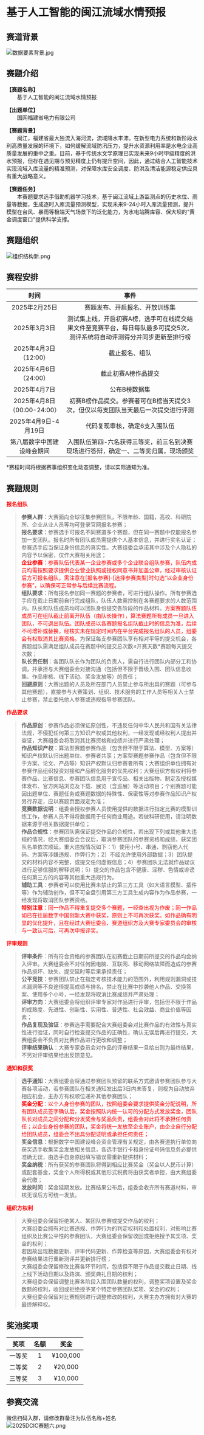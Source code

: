 <h1>基于人工智能的闽江流域水情预报</h1>
<h2><a id="_0"></a>赛道背景</h2>
<p><img src="https://competition-oss.dcic-china.com/dcic-production/admin/uploads/admin/editor/2025-02-08/%E6%95%B0%E6%8D%AE%E8%A6%81%E7%B4%A0%E8%83%8C%E6%99%AF-505381.jpg" alt="数据要素背景.jpg"></p>
<h2><a id="_3"></a>赛题介绍</h2>
<p><strong>【赛题名称】</strong><br>
  基于人工智能的闽江流域水情预报</p>
<p><strong>【出题单位】</strong><br>
  国网福建省电力有限公司</p>
<p><strong>【赛题背景】</strong><br>
  闽江，福建省最大独流入海河流，流域降水丰沛。在新型电力系统和新阶段水利高质量发展的环境下，如何缓解流域防汛压力，提升水资源利用率是水电企业高质量发展的重中之重。目前，基于传统水文学原理已实现未来9小时甲级精度的洪水预报，但存在遇见期与预见精度上仍有提升空间，因此，通过结合人工智能技术实现流域入库流量的精准预测，对保障水库安全调度、防洪及清洁能源稳定供应具有重大战略意义。</p>
<p><strong>【赛题任务】</strong><br>
  本赛题要求选手借助机器学习技术，基于闽江流域上游监测点的历史水位、雨量等数据，生成逐时入库流量预测模型，实现未来9-24小时入库流量预测，提升模型在台风、暴雨等极端天气场景下的泛化能力，为水电站腾库容、保大坝的“黄金调度窗口”提供科学支撑。</p>
<h2><a id="_16"></a>赛题组织</h2>
<p><img src="https://competition-oss.dcic-china.com/dcic-production/admin/uploads/admin/editor/2025-02-25/%E7%BB%84%E7%BB%87%E7%BB%93%E6%9E%84-%E6%96%B0-432572.png" alt="组织结构新.png"></p>
<h2><a id="_19"></a>赛程安排</h2>
<table>
<thead>
<tr>
<th style="text-align:center">时间</th>
<th style="text-align:center">事件</th>
</tr>
</thead>
<tbody>
<tr>
<td style="text-align:center">2025年2月25日</td>
<td style="text-align:center">赛题发布、开启报名、开放训练集</td>
</tr>
<tr>
<td style="text-align:center">2025年3月3日</td>
<td style="text-align:center">测试集上线，开启初赛A榜，选手可在线提交结果文件至竞赛平台，每日每队最多可提交5次，测评系统将自动评测得分并同步更新至排行榜</td>
</tr>
<tr>
<td style="text-align:center">2025年4月3日（12:00）</td>
<td style="text-align:center">截止报名、组队</td>
</tr>
<tr>
<td style="text-align:center">2025年4月6日（24:00）</td>
<td style="text-align:center">截止初赛A榜作品提交</td>
</tr>
<tr>
<td style="text-align:center">2025年4月7日</td>
<td style="text-align:center">公布B榜数据集</td>
</tr>
<tr>
<td style="text-align:center">2025年4月8日（00:00-24:00）</td>
<td style="text-align:center">初赛B榜作品提交。参赛者可在B榜当天提交3次，但仅以每支团队当天最后一次提交进行评测</td>
</tr>
<tr>
<td style="text-align:center">2025年4月9日-4月19日</td>
<td style="text-align:center">代码复现审核，确定6支入围队伍</td>
</tr>
<tr>
<td style="text-align:center">第八届数字中国建设峰会期间</td>
<td style="text-align:center">入围队伍第四-六名获得三等奖，前三名到决赛现场进行答辩，确定一、二等奖归属，现场颁奖</td>
</tr>
</tbody>
</table>
<p>*赛程时间将根据赛事组织变化动态调整，请以实际通知为准。</p>
<h2><a id="_32"></a>赛题规则</h2>
<p><font color="Red"><strong>报名组队</strong></font></p>
<blockquote>
<p><strong>参赛人群</strong>：大赛面向全球征集参赛团队，不限年龄、国籍，高校、科研院所、企业从业人员等均可登录官网报名参赛；<br>
<strong>报名要求</strong>：参赛选手可报名不同赛道多个赛题，但在同一赛题中仅能报名参加一支团队。报名时所有团队成员需提供个人基本信息，并进行实名认证；参赛选手应当保证身份信息的真实性。大赛组委会承诺其中涉及个人隐私的内容予以保密，仅作大赛相关用途；<br>
<font color="Red"><strong>企业参赛</strong>：参赛队伍代表某一企业参赛或多个企业联合组队参赛，队伍内成员均需按照要求提供企业营业执照或授权同意书并加盖公章，经过审核认证后方可报名组队，需注意在[报名参赛]-[选择参赛类型]时勾选“以企业身份参赛”，以确保可正常参与后续比赛流程。</font><br>
<strong>组队要求</strong>：所有报名参加同一赛题的参赛者，可进行组队操作。所有参赛选手应在截止日期前自行完成组队，队伍人数需控制在各赛题要求的人数范围内。队长和队伍成员均可以团队身份提交各阶段的作品材料。<font color="Red">方案赛题队伍成员可在组队截止前离开队伍（由队长操作），算法赛题所有成员一旦进入团队，不可退出队伍。团队成员以各赛题报名组队截止时的信息为准，后续不可增补或替换，经核实未在规定时间内在平台完成报名组队的人员，组委会有权取消其比赛资格。</font>为保证每支参赛团队享有相对平等的提交机会，各赛题组队需满足组队成员在赛题中的提交总次数≤开赛天数*赛题每天提交次数；<br>
<strong>队长责任制</strong>：各团队队长作为团队的负责人，需自行进行团队内部分工和协调，并承担与大赛组委会对接沟通（包括但不限于晋级入围、团队信息收集、作品审核、线下活动、奖金发放等）的责任；<br>
<strong>回避原则</strong>：大赛出题的人员及所在部门人员禁止参与所出具的赛题（可参与其他赛题），直接参与大赛策划、组织、技术服务的工作人员等相关人士禁止参赛，禁止委托他人参赛或违规指导参赛团队。</p>
</blockquote>
<p><font color="Red"><strong>作品要求</strong></font></p>
<blockquote>
<p><strong>作品原创</strong>：参赛作品必须保证原创性，不违反任何中华人民共和国有关法律法规，不侵犯任何第三方知识产权或其他权利，一经发现或经权利人提出并查证，大赛组委会将取消其比赛资格和成绩并进行严肃处理；<br>
<strong>作品知识产权</strong>：算法型赛题参赛作品（包含但不限于算法、模型、方案等）知识产权默认归出题单位、参赛者共享；方案型赛题参赛作品（包含但不限于方案、论文、产品等）知识产权默认归参赛者所有；大赛组织单位拥有对参赛作品组织投资对接和产品孵化服务的优先权利；大赛组织方有权利将参赛作品、比赛信息、参赛团队信息用于宣传品、相关出版物、制定及授权媒体发布、官方网站浏览及下载、展览（含巡展）等活动项目；个别赛题可能因出题单位、赛题任务或赛题数据的特殊性、保密性等对参赛作品知识产权另行界定，应以赛题页面规定为准；<br>
<strong>竞赛数据说明</strong>：组委会授权参赛人员使用提供的数据进行指定比赛的模型训练工作，参赛人员不得将数据用于任何商业用途。若做科研使用，请注明数据来源于相关数据提供单位；<br>
<strong>作品合规性</strong>：参赛团队需保证提交作品的合规性，若出现下列或其他重大违规的情况，经大赛组委会合议后，取消参赛团队的参赛资格和成绩，获奖团队名单依次顺延。重大违规情况如下：1）使用小号、串通、剽窃他人代码、方案等涉嫌违规、作弊行为；2）不经允许使用外部数据；3）团队提交的材料内容不完整，或提交任何虚假信息；4）参赛团队无法就作品疑议进行足够信服的解释说明；5）提交的作品包含不健康、淫秽、色情或诽谤任何第三方的内容等其他重大违规行为。<br>
<strong>辅助工具</strong>：参赛者可以使用比赛未禁止的第三方工具（如大语言模型、插件等）作为辅助创作，但不可全盘引用第三方工具生成内容作为作品参赛，一经发现将取消团队参赛资格。<br>
<font color="red"><strong>特别注意</strong>：同一作品不得重复提交多个赛题，一经查出视为作废；同一作品如已在往届数字中国创新大赛中获奖，原则上不可再次获奖。如作品确有明显的优化提升，且在经过大赛组委会、赛道组织方及大赛专家委员会的审核与一致认可后，可再次申报评奖。</font></p>
</blockquote>
<p><font color="Red"><strong>评审规则</strong></font></p>
<blockquote>
<p><strong>评审条件</strong>：所有符合资格的参赛团队在初赛截止日期前所提交的作品均会纳入评审。大赛组委会不对任何因电脑、互联网、移动网络故障而造成的参赛作品损坏、缺失、提交延时等后果承担责任；<br>
<strong>公平竞技</strong>：参赛团队禁止在指定考核技术能力的范围外，利用规则漏洞或技术漏洞等不良途径提高成绩与排名，禁止在比赛中抄袭他人作品、交换答案、使用多个小号，一经发现将取消比赛成绩并严肃处理；<br>
<strong>评审方向</strong>：大赛组委会将组织评审专家对作品进行评审，包括但不限于作品的成熟度、先进性、创新性、实用性、普适性、社会效益、商业价值等因素；<br>
<strong>作品复现及验证</strong>：参赛选手需要配合大赛组委会对比赛作品的有效性与真实性进行验证，同时自行检查提交作品的正确性，确认无误后再进行提交，大赛组委会不负责对比赛作品进行更改和调整；<br>
<strong>评审结果确认</strong>：大赛专家委员会对作品的评审结果一旦给出则为最终结果，不另对评审结果给出反馈意见。</p>
</blockquote>
<p><font color="Red"><strong>通知和获奖</strong></font></p>
<blockquote>
<p><strong>选手通知</strong>：大赛组委会将通过参赛团队预留的联系方式邀请参赛团队参与大赛各项活动，若参赛团队在相关通知发出后3日内未答复，则视为自动放弃相应机会，主办方有权顺位递补其他参赛团队；<br>
<font color="Red"><strong>奖金分配</strong>：以个人身份参赛的团队，按照组委会要求提供奖金分配说明，所有团队成员签字确认后，奖金按照队内统一认可的分配方式发放奖金，团队队长对成员之间分配和分发奖金与奖品负责，组委会对此将不承担任何责任；以企业身份参赛的团队，奖金将统一发放至企业账户，由企业自行分配给团队成员，组委会不出具分配证明或承担任何责任；</font><br>
<strong>奖金信息</strong>：根据数字中国建设峰会资金管理有关规定，由各赛道执行单位向获奖选手收集奖金发放相关信息，各选手银行卡和身份证号码信息务必提供准确无误，由选手自身原因填写错误需重新提供材料；<br>
<strong>奖金纳税</strong>：所有获奖的参赛团队将得到相应比赛奖金（奖金以人民币计算）或配套基金，奖金个人所得税或其他形式税费将由获奖者承担，由大赛组委会代缴；<br>
<strong>发放时间</strong>：奖金延期发放。比赛结果公布后，组委会收齐所有赛道材料，审核无误后方可统一发放。</p>
</blockquote>
<p><font color="Red"><strong>组织方权利</strong></font></p>
<blockquote>
<p>大赛组委会保留拒绝某人、某团队参赛或提交作品的权利；<br>
大赛组委会拥有对比赛违规、作弊行为的判定权利和处置权利，对影响比赛组织及比赛公平性的参赛团队，大赛组委会保留收回或拒绝授予其奖项、奖金的权利；<br>
若因故出现数据更新、评审代码更新、作弊检查等原因，大赛组委会有权对参赛结果进行重新测评并更新排行榜；<br>
大赛组委会保留修改比赛各环节时间，包括但不限于作品提交截止日期、线上线下活动日期以及路演、颁奖典礼日期的权利；<br>
大赛组委会保留调整比赛各阶段入围团队数量的权利，调整奖项设置及奖金数额的权利，收回或拒绝授予某个特定参赛团队奖项、奖金的权利；<br>
大赛组委会保留对比赛规则进行调整修改的权利，大赛主办方拥有对大赛的最终解释权。</p>
</blockquote>
<h2><a id="_71"></a>奖池奖项</h2>
<table>
<thead>
<tr>
<th style="text-align:center">奖项</th>
<th style="text-align:center">名额</th>
<th style="text-align:center">奖金</th>
</tr>
</thead>
<tbody>
<tr>
<td style="text-align:center">一等奖</td>
<td style="text-align:center">1</td>
<td style="text-align:center">¥100,000</td>
</tr>
<tr>
<td style="text-align:center">二等奖</td>
<td style="text-align:center">2</td>
<td style="text-align:center">¥20,000</td>
</tr>
<tr>
<td style="text-align:center">三等奖</td>
<td style="text-align:center">3</td>
<td style="text-align:center">¥10,000</td>
</tr>
</tbody>
</table>
<h2><a id="_78"></a>参赛交流</h2>
<p>微信扫码入群，请修改群备注为队伍名称+姓名<br>
<img src="https://competition-oss.dcic-china.com/dcic-production/admin/uploads/admin/editor/2025-02-20/2025DCIC-%E8%B5%9B%E9%A2%98%E5%85%AD-255772.png" alt="2025DCIC赛题六.png"></p>
